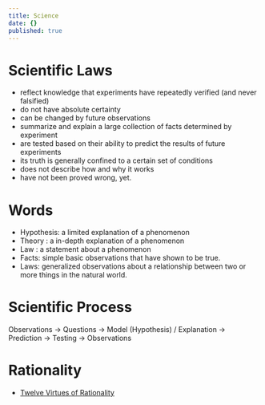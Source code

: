 ```yaml
---
title: Science
date: {}
published: true
---
```


# Scientific Laws

* reflect knowledge that experiments have repeatedly verified (and never falsified)
* do not have absolute certainty
* can be changed by future observations
* summarize and explain a large collection of facts determined by experiment
* are tested based on their ability to predict the results of future experiments
* its truth is generally confined to a certain set of conditions
* does not describe how and why it works
* have not been proved wrong, yet.

# Words

* Hypothesis: a limited explanation    of a phenomenon
* Theory     : a in-depth explanation of a phenomenon
* Law        : a statement            about a phenomenon
* Facts: simple basic observations that have shown to be true.
* Laws: generalized observations about a relationship between two or more things in the natural world.

# Scientific Process

Observations -> Questions -> Model (Hypothesis) / Explanation -> Prediction -> Testing -> Observations

# Rationality

* [Twelve Virtues of Rationality](http://yudkowsky.net/rational/virtues/)
